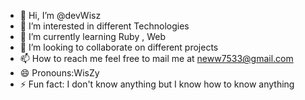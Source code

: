- 👋 Hi, I’m @devWisz
- 👀 I’m interested in different Technologies
- 🌱 I’m currently learning Ruby , Web
- 💞️ I’m looking to collaborate on different projects
- 📫 How to reach me feel free to mail me at neww7533@gmail.com
- 😄 Pronouns:WisZy
- ⚡ Fun fact: I don't know anything but I know how to know anything

<!---
devWisz/devWisz is a ✨ special ✨ repository because its `README.md` (this file) appears on your GitHub profile.
You can click the Preview link to take a look at your changes.
--->
